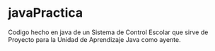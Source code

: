 # javaPractica
Codigo hecho en java de un Sistema de Control Escolar que sirve de Proyecto para la Unidad de Aprendizaje Java  como ayente.
